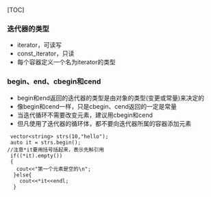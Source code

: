 [TOC]

### 迭代器的类型
* iterator，可读写
* const_iterator，只读
* 每个容器定义一个名为iterator的类型

### begin、end、cbegin和cend
* begin和end返回的迭代器的类型是由对象的类型(变更或常量)来决定的
* 像begin和cend一样，只是cbegin、cend返回的一定是常量
* 当迭代循环不需要改变元素，建议用cbegin和cend
* 但凡使用了迭代器的循环体，都不要向迭代器所属的容器添加元素

```
 vector<string> strs(10,"hello");
 auto it = strs.begin();
//注意*it要用括号括起来，表示先斛引用
 if((*it).empty())
 {
   cout<<"第一个元素是空的\n";
  }else{
    cout<<*it<<endl;
  }

```
